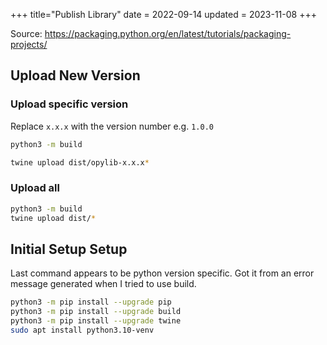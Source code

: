 +++
title="Publish Library"
date = 2022-09-14
updated = 2023-11-08
+++

Source: <https://packaging.python.org/en/latest/tutorials/packaging-projects/>

## Upload New Version

### Upload specific version

Replace `x.x.x` with the version number e.g. `1.0.0`

```sh
python3 -m build
```

```sh
twine upload dist/opylib-x.x.x*
```

### Upload all

```sh
python3 -m build
twine upload dist/*
```

## Initial Setup Setup

Last command appears to be python version specific.
Got it from an error message generated when I tried to use build.

```sh
python3 -m pip install --upgrade pip
python3 -m pip install --upgrade build
python3 -m pip install --upgrade twine
sudo apt install python3.10-venv
```